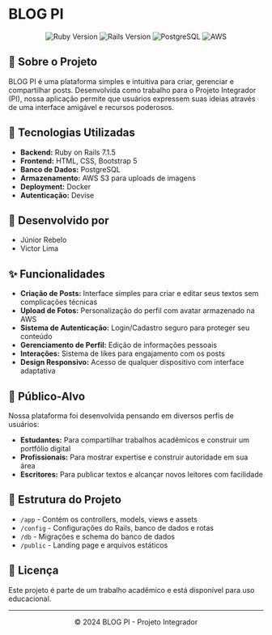 # BLOG PI

<p align="center">
  <img src="https://img.shields.io/badge/Ruby-3.0.0-red" alt="Ruby Version">
  <img src="https://img.shields.io/badge/Rails-7.1.5-red" alt="Rails Version">
  <img src="https://img.shields.io/badge/PostgreSQL-Database-blue" alt="PostgreSQL">
  <img src="https://img.shields.io/badge/AWS-Storage-orange" alt="AWS">
</p>

## 📝 Sobre o Projeto

BLOG PI é uma plataforma simples e intuitiva para criar, gerenciar e compartilhar posts. Desenvolvida como trabalho para o Projeto Integrador (PI), nossa aplicação permite que usuários expressem suas ideias através de uma interface amigável e recursos poderosos.

## 🚀 Tecnologias Utilizadas

- **Backend:** Ruby on Rails 7.1.5
- **Frontend:** HTML, CSS, Bootstrap 5
- **Banco de Dados:** PostgreSQL
- **Armazenamento:** AWS S3 para uploads de imagens
- **Deployment:** Docker
- **Autenticação:** Devise

## 👥 Desenvolvido por

- Júnior Rebelo
- Victor Lima

## ✨ Funcionalidades

- **Criação de Posts:** Interface simples para criar e editar seus textos sem complicações técnicas
- **Upload de Fotos:** Personalização do perfil com avatar armazenado na AWS
- **Sistema de Autenticação:** Login/Cadastro seguro para proteger seu conteúdo
- **Gerenciamento de Perfil:** Edição de informações pessoais
- **Interações:** Sistema de likes para engajamento com os posts
- **Design Responsivo:** Acesso de qualquer dispositivo com interface adaptativa

## 🎯 Público-Alvo

Nossa plataforma foi desenvolvida pensando em diversos perfis de usuários:

- **Estudantes:** Para compartilhar trabalhos acadêmicos e construir um portfólio digital
- **Profissionais:** Para mostrar expertise e construir autoridade em sua área
- **Escritores:** Para publicar textos e alcançar novos leitores com facilidade

## 📂 Estrutura do Projeto

- `/app` - Contém os controllers, models, views e assets
- `/config` - Configurações do Rails, banco de dados e rotas
- `/db` - Migrações e schema do banco de dados
- `/public` - Landing page e arquivos estáticos

## 📄 Licença

Este projeto é parte de um trabalho acadêmico e está disponível para uso educacional.

---

<p align="center">© 2024 BLOG PI - Projeto Integrador</p>
